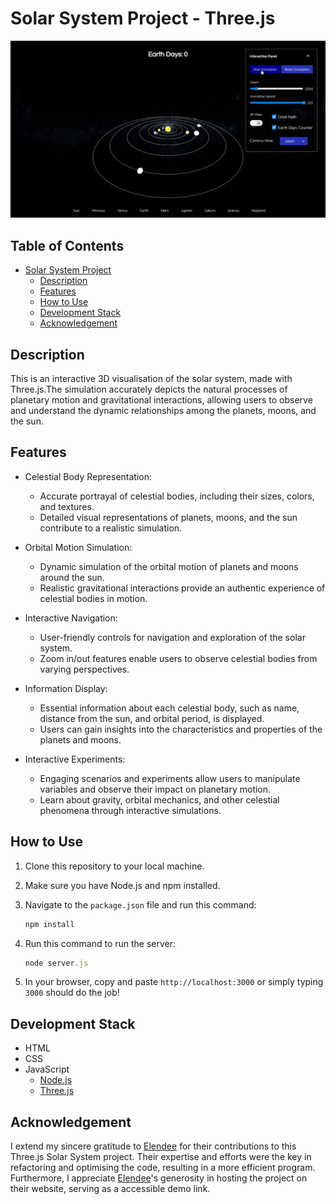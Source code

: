 # Solar System Project - Three.js
![](images/demo.gif)

## Table of Contents
- [Solar System Project](#solar-system-project---threejs)
  * [Description](#description)
  * [Features](#features)
  * [How to Use](#how-to-use)
  * [Development Stack](#development-stack)
  * [Acknowledgement](#acknowledgement)

## Description

This is an interactive 3D visualisation of the solar system, made with Three.js.The simulation accurately depicts the natural processes of planetary motion and gravitational interactions, allowing users to observe and understand the dynamic relationships among the planets, moons, and the sun.

## Features

- Celestial Body Representation:
    - Accurate portrayal of celestial bodies, including their sizes, colors, and textures.
    - Detailed visual representations of planets, moons, and the sun contribute to a realistic simulation.

- Orbital Motion Simulation:
    - Dynamic simulation of the orbital motion of planets and moons around the sun.
    - Realistic gravitational interactions provide an authentic experience of celestial bodies in motion.
  
- Interactive Navigation:
    - User-friendly controls for navigation and exploration of the solar system.
    - Zoom in/out features enable users to observe celestial bodies from varying perspectives.
  
- Information Display:
    - Essential information about each celestial body, such as name, distance from the sun, and orbital period, is displayed.
    - Users can gain insights into the characteristics and properties of the planets and moons.

- Interactive Experiments:
    - Engaging scenarios and experiments allow users to manipulate variables and observe their impact on planetary motion.
    - Learn about gravity, orbital mechanics, and other celestial phenomena through interactive simulations.

## How to Use

1. Clone this repository to your local machine.

2. Make sure you have Node.js and npm installed.

3. Navigate to the `package.json` file and run this command:
    ```js
    npm install
    ```

4. Run this command to run the server:
    ```js
    node server.js
    ```

5. In your browser, copy and paste `http://localhost:3000` or simply typing `3000` should do the job!

## Development Stack

- HTML
- CSS
- JavaScript
  - [Node.js](https://nodejs.org/en)
  - [Three.js](https://threejs.org/)

 ## Acknowledgement

 I extend my sincere gratitude to [Elendee](https://github.com/elendee) for their contributions to this Three.js Solar System project. Their expertise and efforts were the key in refactoring and optimising the code, resulting in a more efficient program. Furthermore, I appreciate [Elendee](https://github.com/elendee)'s generosity in hosting the project on their website, serving as a accessible demo link.
